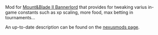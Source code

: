 Mod for [Mount&Blade II Bannerlord](https://www.taleworlds.com/en/Games/Bannerlord) that provides for tweaking varius 
in-game constants such as xp scaling, more food, max betting in tournaments...

An up-to-date description can be found on the [nexusmods page](https://www.nexusmods.com/mountandblade2bannerlord/mods/49).
